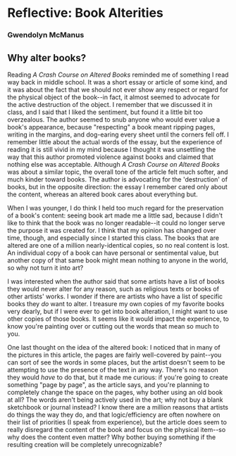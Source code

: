 # Reflective: Book Alterities
### Gwendolyn McManus
## Why alter books?
Reading _A Crash Course on Altered Books_ reminded me of something I read way back in middle school. It was a short essay or article of some kind, and it was about the fact that we should not ever show any respect or regard for the physical object of the book--in fact, it almost seemed to advocate for the active destruction of the object. I remember that we discussed it in class, and I said that I liked the sentiment, but found it a little bit too overzealous. The author seemed to snub anyone who would ever value a book's appearance, because "respecting" a book meant ripping pages, writing in the margins, and dog-earing every sheet until the corners fell off. I remember little about the actual words of the essay, but the experience of reading it is still vivid in my mind because I thought it was unsettling the way that this author promoted violence against books and claimed that nothing else was acceptable. Although _A Crash Course on Altered Books_ was about a similar topic, the overall tone of the article felt much softer, and much kinder toward books. The author is advocating for the 'destruction' of books, but in the opposite direction: the essay I remember cared only about the content, whereas an altered book cares about everything but. 

When I was younger, I do think I held too much regard for the preservation of a book's content: seeing book art made me a little sad, because I didn't like to think that the book was no longer readable--it could no longer serve the purpose it was created for. I think that my opinion has changed over time, though, and especially since I started this class. The books that are altered are one of a million nearly-identical copies, so no real content is lost. An individual copy of a book can have personal or sentimental value, but another copy of that same book might mean nothing to anyone in the world, so why not turn it into art?

I was interested when the author said that some artists have a list of books they would never alter for any reason, such as religious texts or books of other artists' works. I wonder if there are artists who have a list of specific books they _do_ want to alter. I treasure my own copies of my favorite books very dearly, but if I were ever to get into book alteration, I might want to use other copies of those books. It seems like it would impact the experience, to know you're painting over or cutting out the words that mean so much to you.

One last thought on the idea of the altered book: I noticed that in many of the pictures in this article, the pages are fairly well-covered by paint--you can sort of see the words in some places, but the artist doesn't seem to be attempting to use the presence of the text in any way. There's no reason they would _have_ to do that, but it made me curious: if you're going to create something "page by page", as the article says, and you're planning to completely change the space on the pages, why bother using an old book at all? The words aren't being actively used in the art; why not buy a blank sketchbook or journal instead? I know there are a million reasons that artists do things the way they do, and that logic/efficiency are often nowhere on their list of priorities (I speak from experience), but the article does seem to really disregard the content of the book and focus on the physical item--so why does the content even matter? Why bother buying something if the resulting creation will be completely unrecognizable?

